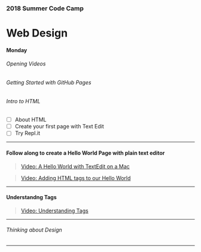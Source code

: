 ### 2018 Summer Code Camp
# Web Design

#### Monday

###### Opening Videos

###### Getting Started with GitHub Pages

###### Intro to HTML

- [ ] About HTML
- [ ] Create your first page with Text Edit
- [ ] Try Repl.it

***

#### Follow along to create a Hello World Page with plain text editor

> [Video: A Hello World with TextEdit on a Mac](https://www.youtube.com/watch?v=M86sqTkw1Ek)

> [Video: Adding HTML tags to our Hello World](https://www.youtube.com/watch?v=QjkobGJjFSE)

***

#### Understandng Tags

> [Video: Understanding Tags](https://www.youtube.com/watch?v=208a6ZLpEgw)

***

###### Thinking about Design

***
